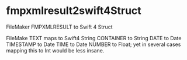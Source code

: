 # fmpxmlresult2swift4Struct
FileMaker FMPXMLRESULT to Swift 4 Struct


FileMake TEXT maps to Swift4 String
CONTAINER to String
DATE to Date
TIMESTAMP to Date
TIME to Date
NUMBER to Float; yet in several cases mapping this to Int would be less insane.
